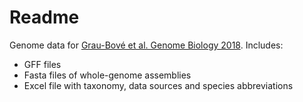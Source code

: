 # Readme
Genome data for [Grau-Bové et al. Genome Biology 2018](https://genomebiology.biomedcentral.com/articles/10.1186/s13059-018-1499-9). Includes:
* GFF files
* Fasta files of whole-genome assemblies
* Excel file with taxonomy, data sources and species abbreviations
